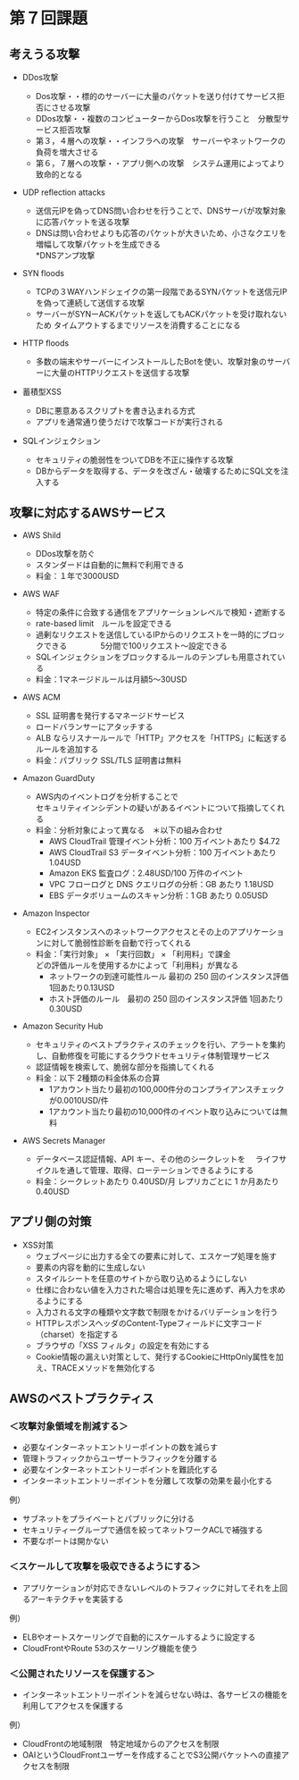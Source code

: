 # 第７回課題 #
## 考えうる攻撃 ##
- DDos攻撃
  - Dos攻撃・・標的のサーバーに大量のパケットを送り付けてサービス拒否にさせる攻撃
  - DDos攻撃・・複数のコンピューターからDos攻撃を行うこと　分散型サービス拒否攻撃
  - 第３，４層への攻撃・・インフラへの攻撃　サーバーやネットワークの負荷を増大させる
  - 第６，７層への攻撃・・アプリ側への攻撃　システム運用によってより致命的となる

- UDP reflection attacks
  - 送信元IPを偽ってDNS問い合わせを行うことで、DNSサーバが攻撃対象に応答パケットを送る攻撃
  - DNSは問い合わせよりも応答のパケットが大きいため、小さなクエリを増幅して攻撃パケットを生成できる  
    *DNSアンプ攻撃

- SYN floods
  - TCPの３WAYハンドシェイクの第一段階であるSYNパケットを送信元IPを偽って連続して送信する攻撃
  - サーバーがSYNーACKパケットを返してもACKパケットを受け取れないため
    タイムアウトするまでリソースを消費することになる

- HTTP floods
  - 多数の端末やサーバーにインストールしたBotを使い、攻撃対象のサーバーに大量のHTTPリクエストを送信する攻撃

- 蓄積型XSS
  - DBに悪意あるスクリプトを書き込まれる方式
  - アプリを通常通り使うだけで攻撃コードが実行される

- SQLインジェクション
  - セキュリティの脆弱性をついてDBを不正に操作する攻撃
  - DBからデータを取得する、データを改ざん・破壊するためにSQL文を注入する

## 攻撃に対応するAWSサービス ##
- AWS Shild
  - DDos攻撃を防ぐ
  - スタンダードは自動的に無料で利用できる
  - 料金：１年で3000USD

- AWS WAF
  - 特定の条件に合致する通信をアプリケーションレベルで検知・遮断する
  - rate-based limit　ルールを設定できる
  - 過剰なリクエストを送信しているIPからのリクエストを一時的にブロックできる
　　　　5分間で100リクエスト～設定できる
  - SQLインジェクションをブロックするルールのテンプレも用意されている
  - 料金：1マネージドルールは月額5～30USD

- AWS ACM
  - SSL 証明書を発行するマネージドサービス
  - ロードバランサーにアタッチする
  - ALB ならリスナールールで「HTTP」アクセスを「HTTPS」に転送するルールを追加する
  - 料金：パブリック SSL/TLS 証明書は無料

- Amazon GuardDuty
  - AWS内のイベントログを分析することで  
    セキュリティインシデントの疑いがあるイベントについて指摘してくれる  
  - 料金：分析対象によって異なる　＊以下の組み合わせ
    - AWS CloudTrail 管理イベント分析：100 万イベントあたり $4.72
    - AWS CloudTrail S3 データイベント分析：100 万イベントあたり 1.04USD
    - Amazon EKS 監査ログ：2.48USD/100 万件のイベント
    - VPC フローログと DNS クエリログの分析：GB あたり 1.18USD 
    - EBS データボリュームのスキャン分析：1 GB あたり 0.05USD

- Amazon Inspector
  - EC2インスタンスへのネットワークアクセスとその上のアプリケーションに対して脆弱性診断を自動で行ってくれる
  - 料金：「実行対象」 × 「実行回数」 × 「利用料」で課金  
    どの評価ルールを使用するかによって「利用料」が異なる  
    - ネットワークの到達可能性ルール 最初の 250 回のインスタンス評価 1回あたり0.13USD
    - ホスト評価のルール　最初の 250 回のインスタンス評価 1回あたり0.30USD
    

- Amazon Security Hub
  - セキュリティのベストプラクティスのチェックを行い、アラートを集約し、自動修復を可能にするクラウドセキュリティ体制管理サービス
  - 認証情報を検索して、脆弱な部分を指摘してくれる
  - 料金：以下 2種類の料金体系の合算
    - 1アカウント当たり最初の100,000件分のコンプライアンスチェックが0.0010USD/件
    - 1アカウント当たり最初の10,000件のイベント取り込みについては無料
  
- AWS Secrets Manager
  - データベース認証情報、API キー、その他のシークレットを
  　ライフサイクルを通して管理、取得、ローテーションできるようにする
  - 料金：シークレットあたり 0.40USD/月 レプリカごとに 1 か月あたり 0.40USD

## アプリ側の対策 ##
- XSS対策
  - ウェブページに出力する全ての要素に対して、エスケープ処理を施す
  - <script>...</script> 要素の内容を動的に生成しない
  - スタイルシートを任意のサイトから取り込めるようにしない
  - 仕様に合わない値を入力された場合は処理を先に進めず、再入力を求めるようにする
  - 入力される文字の種類や文字数で制限をかけるバリデーションを行う
  - HTTPレスポンスヘッダのContent-Typeフィールドに文字コード（charset）を指定する
  - ブラウザの「XSS フィルタ」の設定を有効にする
  - Cookie情報の漏えい対策として、発行するCookieにHttpOnly属性を加え、TRACEメソッドを無効化する

## AWSのベストプラクティス ##
### ＜攻撃対象領域を削減する＞ ###
- 必要なインターネットエントリーポイントの数を減らす
- 管理トラフィックからユーザートラフィックを分離する
- 必要なインターネットエントリーポイントを難読化する
- インターネットエントリーポイントを分離して攻撃の効果を最小化する

例）
- サブネットをプライベートとパブリックに分ける
- セキュリティーグループで通信を絞ってネットワークACLで補強する
- 不要なポートは開かない

### ＜スケールして攻撃を吸収できるようにする＞ ###
- アプリケーションが対応できないレベルのトラフィックに対してそれを上回るアーキテクチャを実装する  

例）
- ELBやオートスケーリングで自動的にスケールするように設定する
- CloudFrontやRoute 53のスケーリング機能を使う

### ＜公開されたリソースを保護する＞ ###
- インターネットエントリーポイントを減らせない時は、各サービスの機能を利用してアクセスを保護する

例）
- CloudFrontの地域制限　特定地域からのアクセスを制限
- OAIというCloudFrontユーザーを作成することでS3公開バケットへの直接アクセスを制限

